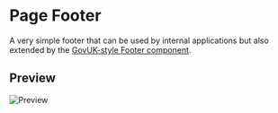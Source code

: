 Page Footer
===========

A very simple footer that can be used by internal applications but also extended
by the [GovUK-style Footer component].


Preview
-------

![Preview][Preview]


[GovUK-style Footer component]: ../footer/
[Preview]: ../../__image_snapshots__/storyshots-itest-ts-image-storyshots-components-page-footer-standard-1-snap.png
